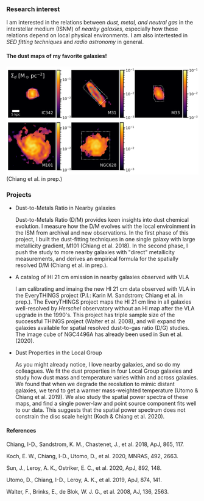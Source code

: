 ### Research interest
I am interested in the relations between *dust, metal, and neutral gas* in the interstellar medium (ISNM) of
*nearby galaxies*, especially how these relations depend on local physical environments. I am also intertested in *SED fitting techniques* and *radio astronomy* in general.

#### The dust maps of my favorite galaxies!
![DustMaps](fig_dustmaps_r.png)
(Chiang et al. in prep.)

### Projects
+ Dust-to-Metals Ratio in Nearby galaxies

    Dust-to-Metals Ratio (D/M) provides keen insights into dust chemical evolution. I measure how the D/M evolves with the local enviroinment in the ISM from archival and new observations. In the first phase of this project, I built the dust-fitting techniques in one single galaxy with large metallicity gradient, M101 (Chiang et al. 2018). In the second phase, I push the study to more nearby galaxies with "direct" metallicity measurements, and derives an empirical formula for the spatially resolved D/M (Chiang et al. in prep.).

+ A catalog of HI 21 cm emission in nearby galaxies observed with VLA

    I am calibrating and imaing the new HI 21 cm data observed with VLA in the EveryTHINGS project (P.I.: Karin M. Sandstrom; Chiang et al. in prep.). The EveryTHINGS project maps the HI 21 cm line in all galaxies well-resolved by *Herschel* observatory without an HI map after the VLA upgrade in the 1990's. This project has triple sample size of the successful THINGS project (Walter et al. 2008), and will expand the galaxies available for spatial resolved dust-to-gas ratio (D/G) studies. The image cube of NGC4496A has already been used in Sun et al. (2020).

+ Dust Properties in the Local Group

    As you might already notice, I love nearby galaxies, and so do my colleagues. We fit the dust properties in four Local Group galaxies and study how dust mass and temperature varies within and across galaxies. We found that when we degrade the reoslution to mimic distant galaxies, we tend to get a warmer mass-weighted temperature (Utomo & Chiang et al. 2019). We also study the spatial power spectra of these maps, and find a single power-law and point source component fits well to our data. This suggests that the spatial power spectrum does not constrain the disc scale height (Koch & Chiang et al. 2020).

#### References
Chiang, I-D., Sandstrom, K. M., Chastenet, J., et al. 2018, ApJ, 865, 117.

Koch, E. W., Chiang, I-D., Utomo, D., et al. 2020, MNRAS, 492, 2663.

Sun, J., Leroy, A. K., Ostriker, E. C., et al. 2020, ApJ, 892, 148.

Utomo, D., Chiang, I-D., Leroy, A. K., et al. 2019, ApJ, 874, 141.

Walter, F., Brinks, E., de Blok, W. J. G., et al. 2008, AJ, 136, 2563.
